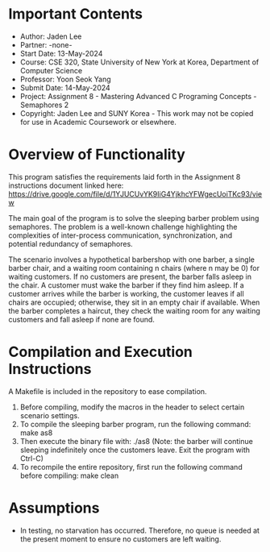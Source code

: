 # Important Contents

- Author:         Jaden Lee
- Partner:        -none-
- Start Date:     13-May-2024
- Course:         CSE 320, State University of New York at Korea, Department of Computer Science
- Professor:      Yoon Seok Yang
- Submit Date:    14-May-2024
- Project:        Assignment 8 - Mastering Advanced C Programing Concepts - Semaphores 2
- Copyright:      Jaden Lee and SUNY Korea - This work may not be copied for use in Academic Coursework or elsewhere.

# Overview of Functionality

This program satisfies the requirements laid forth in the Assignment 8 instructions document linked here: 
    https://drive.google.com/file/d/1YJUCUvYK9IiG4YjkhcYFWgecUoiTKc93/view

The main goal of the program is to solve the sleeping barber problem using semaphores. The problem is a well-known challenge highlighting the complexities of inter-process communication, synchronization, and potential redundancy of semaphores. 

The scenario involves a hypothetical barbershop with one barber, a single barber chair, and a waiting room containing n chairs (where n may be 0) for waiting customers. If no customers are present, the barber falls asleep in the chair. A customer must wake the barber if they find him asleep. If a customer arrives while the barber is working, the customer leaves if all chairs are occupied; otherwise, they sit in an empty chair if available. When the barber completes a haircut, they check the waiting room for any waiting customers and fall asleep if none are found.

# Compilation and Execution Instructions

A Makefile is included in the repository to ease compilation. 

1. Before compiling, modify the macros in the header to select certain scenario settings.
2. To compile the sleeping barber program, run the following command: make as8
3. Then execute the binary file with: ./as8 (Note: the barber will continue sleeping indefinitely once the customers leave. Exit the program with Ctrl-C)
4. To recompile the entire repository, first run the following command before compiling: make clean

# Assumptions
- In testing, no starvation has occurred. Therefore, no queue is needed at the present moment to ensure no customers are left waiting.